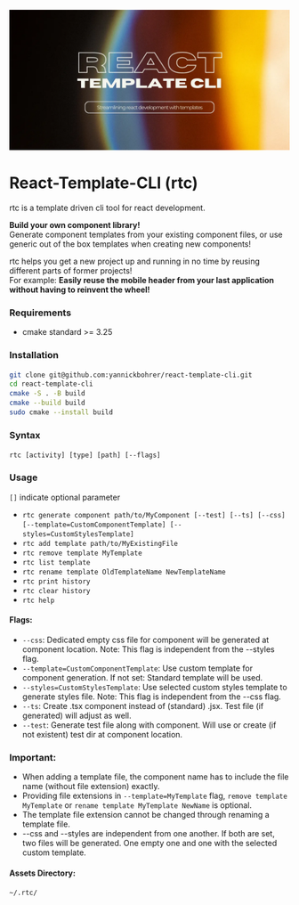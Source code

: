 ![image](./rtc-wallpaper.webp)

# React-Template-CLI (rtc)

rtc is a template driven cli tool for react development.

**Build your own component library!**\
Generate component templates from your existing component files, or use generic out of the box templates when creating new components!

rtc helps you get a new project up and running in no time by reusing different parts of former projects!\
For example: <b>Easily reuse the mobile header from your last application without having to reinvent the wheel!</b>

### Requirements

- cmake standard >= 3.25

### Installation

```bash
git clone git@github.com:yannickbohrer/react-template-cli.git
cd react-template-cli
cmake -S . -B build
cmake --build build
sudo cmake --install build
```

### Syntax

`rtc [activity] [type] [path] [--flags]`

### Usage

`[]` indicate optional parameter

- `rtc generate component path/to/MyComponent [--test] [--ts] [--css] [--template=CustomComponentTemplate] [--styles=CustomStylesTemplate]`
- `rtc add template path/to/MyExistingFile`
- `rtc remove template MyTemplate`
- `rtc list template`
- `rtc rename template OldTemplateName NewTemplateName`
- `rtc print history`
- `rtc clear history`
- `rtc help`

#### Flags:

- `--css`: Dedicated empty css file for component will be generated at component location. Note: This flag is independent from the --styles flag.
- `--template=CustomComponentTemplate`: Use custom template for component generation. If not set: Standard template will be used.
- `--styles=CustomStylesTemplate`: Use selected custom styles template to generate styles file. Note: This flag is independent from the --css flag.
- `--ts`: Create .tsx component instead of (standard) .jsx. Test file (if generated) will adjust as well.
- `--test`: Generate test file along with component. Will use or create (if not existent) test dir at component location.

### Important:

- When adding a template file, the component name has to include the file name (without file extension) exactly.
- Providing file extensions in `--template=MyTemplate` flag, `remove template MyTemplate` or `rename template MyTemplate NewName` is optional.
- The template file extension cannot be changed through renaming a template file.
- --css and --styles are independent from one another. If both are set, two files will be generated. One empty one and one with the selected custom template.

#### Assets Directory:

```bash
~/.rtc/
```
